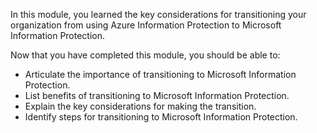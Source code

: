 In this module, you learned the key considerations for transitioning your organization from using Azure Information Protection to Microsoft Information Protection.

Now that you have completed this module, you should be able to:

- Articulate the importance of transitioning to Microsoft Information Protection.
- List benefits of transitioning to Microsoft Information Protection.
- Explain the key considerations for making the transition.
- Identify steps for transitioning to Microsoft Information Protection.
